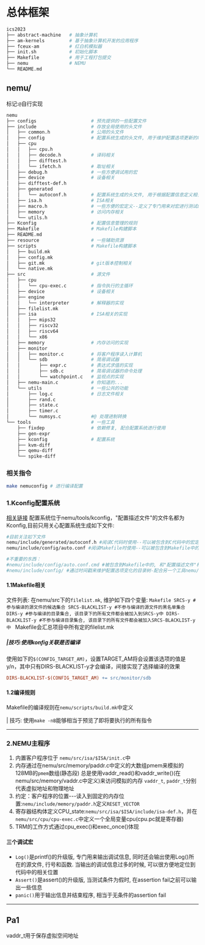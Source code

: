 # 总体框架

```bash
ics2023
├── abstract-machine   # 抽象计算机
├── am-kernels         # 基于抽象计算机开发的应用程序
├── fceux-am           # 红白机模拟器
├── init.sh            # 初始化脚本
├── Makefile           # 用于工程打包提交
├── nemu               # NEMU
└── README.md
```

## nemu/

标记:`@`自行实现

```bash
nemu
├── configs                    # 预先提供的一些配置文件
├── include                    # 存放全局使用的头文件
│   ├── common.h               # 公用的头文件
│   ├── config                 # 配置系统生成的头文件, 用于维护配置选项更新的时间戳
│   ├── cpu
│   │   ├── cpu.h
│   │   ├── decode.h           # 译码相关
│   │   ├── difftest.h
│   │   └── ifetch.h           # 取址相关
│   ├── debug.h                # 一些方便调试用的宏
│   ├── device                 # 设备相关
│   ├── difftest-def.h
│   ├── generated
│   │   └── autoconf.h         # 配置系统生成的头文件, 用于根据配置信息定义相关的宏
│   ├── isa.h                  # ISA相关
│   ├── macro.h                # 一些方便的宏定义--定义了专门用来对宏进行测试的宏
│   ├── memory                 # 访问内存相关
│   └── utils.h
├── Kconfig                    # 配置信息管理的规则
├── Makefile                   # Makefile构建脚本
├── README.md
├── resource                   # 一些辅助资源
├── scripts                    # Makefile构建脚本
│   ├── build.mk
│   ├── config.mk
│   ├── git.mk                 # git版本控制相关
│   └── native.mk
├── src                        # 源文件
│   ├── cpu
│   │   └── cpu-exec.c         # 指令执行的主循环
│   ├── device                 # 设备相关
│   ├── engine
│   │   └── interpreter        # 解释器的实现
│   ├── filelist.mk
│   ├── isa                    # ISA相关的实现
│   │   ├── mips32
│   │   ├── riscv32
│   │   ├── riscv64
│   │   └── x86
│   ├── memory                 # 内存访问的实现
│   ├── monitor
│   │   ├── monitor.c          # 将客户程序读入计算机
│   │   └── sdb                # 简易调试器
│   │       ├── expr.c         # 表达式求值的实现
│   │       ├── sdb.c          # 简易调试器的命令处理
│   │       └── watchpoint.c   # 监视点的实现
│   ├── nemu-main.c            # 你知道的...
│   └── utils                  # 一些公共的功能
│       ├── log.c              # 日志文件相关
│       ├── rand.c
│       ├── state.c
│       ├── timer.c
│       └── numsys.c           #@ 处理进制转换
└── tools                      # 一些工具
    ├── fixdep                 # 依赖修复, 配合配置系统进行使用
    ├── gen-expr
    ├── kconfig                # 配置系统
    ├── kvm-diff
    ├── qemu-diff
    └── spike-diff
```

### 相关指令

```bash
make nemuconfig # 进行编译配置

```

### 1.Kconfig配置系统

[相关链接](https://nju-projectn.github.io/ics-pa-gitbook/ics2024/1.3.html)
配置系统位于nemu/tools/kconfig，"配置描述文件"的文件名都为Kconfig,目前只用关心配置系统生成如下文件:

```bash
#目前关注如下文件
nemu/include/generated/autoconf.h #阅读C代码时使用--可以被包含到C代码中的宏定义
nemu/include/config/auto.conf #阅读Makefile时使用--可以被包含到Makefile中的变量定义

#不重要的东西：
#nemu/include/config/auto.conf.cmd #被包含到Makefile中的, 和"配置描述文件"相关的依赖规则
#nemu/include/config/ #通过时间戳来维护配置选项变化的目录树-配合另一个工具nemu/tools/fixdep来使用
```

#### 1.1Makefile相关

文件列表: 在nemu/src下的`filelist.mk`, 维护如下四个变量:
    ```Makefile
    SRCS-y #参与编译的源文件的候选集合
    SRCS-BLACKLIST-y #不参与编译的源文件的黑名单集合
    DIRS-y #参与编译的目录集合, 该目录下的所有文件都会被加入到SRCS-y中
    DIRS-BLACKLIST-y #不参与编译目录集合, 该目录下的所有文件都会被加入SRCS-BLACKLIST-y中
    ```
    Makefile会汇总项目中所有定的filelist.mk

##### |技巧:使用konfig关联是否编译

使用如下的`$(CONFIG_TARGET_AM)`，设置TARGET_AM将会设置该选项的值是y/n，其中只有DIRS-BLACKLIST-y才会编译，间接实现了选择编译的效果

```Makefile
DIRS-BLACKLIST-$(CONFIG_TARGET_AM) += src/monitor/sdb
```

#### 1.2编译规则

Makefile的编译规则在`nemu/scripts/build.mk`中定义

| 技巧: 使用`make -nB`能够相当于预览了即将要执行的所有指令

---

### 2.NEMU主程序

1. 内置客户程序位于 `nemu/src/isa/$ISA/init.c`中
2. 内存通过在nemu/src/memory/paddr.c中定义的大数组pmem来模拟的128MB的`pmem`数组(静态段)
   总是使用vaddr_read()和vaddr_write()(在nemu/src/memory/vaddr.c中定义)来访问模拟的内存
   `vaddr_t`, `paddr_t`分别代表虚拟地址和物理地址
3. 约定：客户程序的位置---读入到固定的内存位置:`nemu/include/memory/paddr.h`定义`RESET_VECTOR`
4. 寄存器结构体定义CPU_state:`nemu/src/isa/$ISA/include/isa-def.h`，并在`nemu/src/cpu/cpu-exec.c`中定义一个全局变量cpu(cpu.pc就是寄存器)
5. TRM的工作方式通过cpu_exec()和exec_once()体现

#### 三个调试宏

- `Log()`是printf()的升级版, 专门用来输出调试信息, 同时还会输出使用Log()所在的源文件, 行号和函数. 当输出的调试信息过多的时候, 可以很方便地定位到代码中的相关位置
- `Assert()`是assert()的升级版, 当测试条件为假时, 在assertion fail之前可以输出一些信息
- `panic()`用于输出信息并结束程序, 相当于无条件的assertion fail

---

## Pa1

vaddr_t用于保存虚拟空间地址
